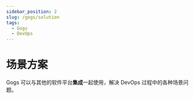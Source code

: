 ```yaml
---
sidebar_position: 2
slug: /gogs/solution
tags:
  - Gogs
  - DevOps
---
```


# 场景方案

Gogs 可以与其他的软件平台**集成**一起使用，解决 DevOps 过程中的各种场景问题。